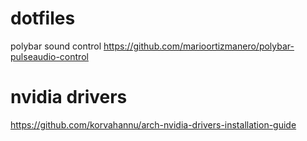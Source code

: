 # dotfiles

polybar sound control 
https://github.com/marioortizmanero/polybar-pulseaudio-control

# nvidia drivers
https://github.com/korvahannu/arch-nvidia-drivers-installation-guide
